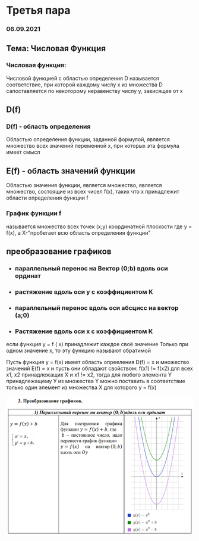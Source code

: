 # Третья пара
### 06.09.2021

## Тема: Числовая Функция
### Числовая функция:
Числовой функцией с областью определения D называется соответствие,
при которой каждому числу х из множества D сапоставляется по некоторому
неравенству числу у, зависящее от х

## D(f)
### D(f) - область определения
Областью определения функции, заданной формулой, является множество всех значений переменной х, при которых эта формула имеет смысл

## E(f) - область значений функции
Областью значения функции, является множество, является множество, состоящие из всех чисел f(x), таких что х принадлежит области определения функции f
### График функции f 
называется множество всех точек (х;у) координатной плоскости где у = f(x), а X-"пробегает всю область определения функции"

## преобразование графиков
+ ### параллельный перенос на Вектор (0;b) вдоль оси ординат
+ ### растяжение вдоль оси y с коэффициентом K 
+ ### параллельный перенос вдоль оси абсцисс на вектор (а;0)
+ ### Растяжение вдоль оси х с коэффициентом К

если функция у = f ( x) принадлежит каждое своё значение Только при одном значение х, то эту функцию называют обратимой

Пусть функция у = f(x) имеет область опрееления D(f) = x и множество значений E(f) = x и пусть они обладают свойством: f(x1) != f(x2) для всех х1, х2 принадлежащих Х и х1 != х2,
тогда для любого элемента Y принадлежащему У из множества Y можно поставить в соответствие только один элемент из множества X для которого у = f(x)

![Alt text](https://github.com/SS342/College-Program/blob/main/Математика/3%20пара/image.png)
